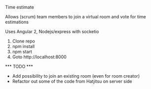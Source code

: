 Time estimate

Allows (scrum) team members to join a virtual room and vote for time estimations

Uses Angular 2, Nodejs/express with socketio

1. Clone repo
2. npm install
3. npm start
4. Goto http://localhost:8000

*** TODO ***
- Add possibility to join an existing room (even for room creator)
- Refactor out some of the code from Hatjitsu on server side
